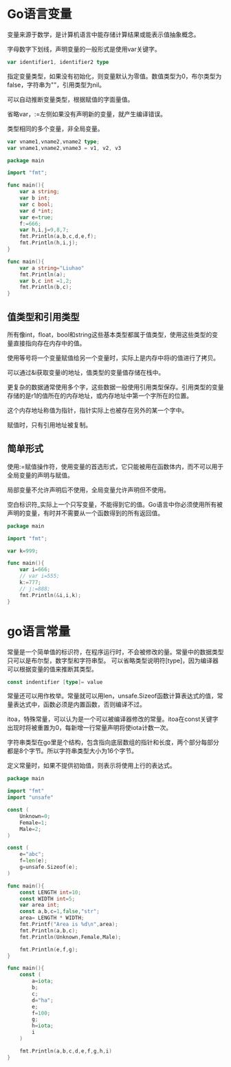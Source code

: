 # Go语言变量

变量来源于数学，是计算机语言中能存储计算结果或能表示值抽象概念。

字母数字下划线，声明变量的一般形式是使用var关键字。

```go
var identifier1, identifier2 type
```

指定变量类型，如果没有初始化，则变量默认为零值。数值类型为0，布尔类型为false，字符串为""，引用类型为nil。

可以自动推断变量类型，根据赋值的字面量值。

省略var，:=左侧如果没有声明新的变量，就产生编译错误。

类型相同的多个变量，非全局变量。

```go
var vname1,vname2,vname2 type;
var vname1,vname2,vname3 = v1, v2, v3
```

```go
package main

import "fmt";

func main(){
	var a string;
	var b int;
	var c bool;
	var d *int;
	var e=true;
	f:=666;
	var h,i,j=9,8,7;
	fmt.Println(a,b,c,d,e,f);
	fmt.Println(h,i,j);
}

func main(){
	var a string="Liuhao"
	fmt.Println(a);
	var b,c int =1,2;
	fmt.Println(b,c);
}
```

## 值类型和引用类型

所有像int，float，bool和string这些基本类型都属于值类型，使用这些类型的变量直接指向存在内存中的值。

使用等号将一个变量赋值给另一个变量时，实际上是内存中将i的值进行了拷贝。

可以通过&i获取变量i的地址，值类型的变量值存储在栈中。

更复杂的数据通常使用多个字，这些数据一般使用引用类型保存。引用类型的变量存储的是r1的值所在的内存地址，或内存地址中第一个字所在的位置。

这个内存地址称值为指针，指针实际上也被存在另外的某一个字中。

赋值时，只有引用地址被复制。

## 简单形式

使用:=赋值操作符，使用变量的首选形式，它只能被用在函数体内，而不可以用于全局变量的声明与赋值。

局部变量不允许声明后不使用，全局变量允许声明但不使用。

空白标识符_实际上一个只写变量，不能得到它的值。Go语言中你必须使用所有被声明的变量，有时并不需要从一个函数得到的所有返回值。

```go
package main

import "fmt";

var k=999;

func main(){
	var i=666;
	// var i=555;
	k:=777;
	// j:=888;
	fmt.Println(&i,i,k);
}

```

# go语言常量

常量是一个简单值的标识符，在程序运行时，不会被修改的量。常量中的数据类型只可以是布尔型，数字型和字符串型。
可以省略类型说明符[type]，因为编译器可以根据变量的值来推断其类型。

```go
const indentifier [type]= value
```

常量还可以用作枚举。常量就可以用len，unsafe.Sizeof函数计算表达式的值，常量表达式中，函数必须是内置函数，否则编译不过。

itoa，特殊常量，可以认为是一个可以被编译器修改的常量。itoa在const关键字出现时将被重置为0，每新增一行常量声明将使iota计数一次。

字符串类型在go里是个结构，包含指向底层数组的指针和长度，两个部分每部分都是8个字节。所以字符串类型大小为16个字节。

定义常量时，如果不提供初始值，则表示将使用上行的表达式。


```go
package main

import "fmt"
import "unsafe"

const (
	Unknown=0;
	Female=1;
	Male=2;
)

const (
	e="abc";
	f=len(e);
	g=unsafe.Sizeof(e);
)

func main(){
	const LENGTH int=10;
	const WIDTH int=5;
	var area int;
	const a,b,c=1,false,"str";
	area= LENGTH * WIDTH;
	fmt.Printf("Area is %d\n",area);
	fmt.Println(a,b,c);
	fmt.Println(Unknown,Female,Male);

	fmt.Println(e,f,g);
}

func main(){
	const (
		a=iota;
		b;
		c;
		d="ha";
		e;
		f=100;
		g;
		h=iota;
		i
	)

	fmt.Println(a,b,c,d,e,f,g,h,i)
}
```

